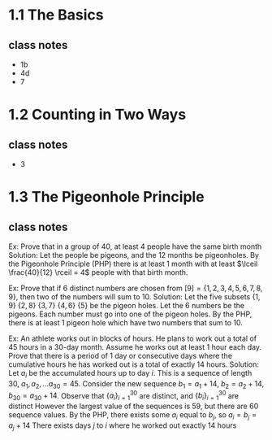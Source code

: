 # 1.1 The Basics

## class notes

- 1b
- 4d
- 7

# 1.2 Counting in Two Ways

## class notes

- 3

# 1.3 The Pigeonhole Principle

## class notes

Ex: Prove that in a group of 40, at least 4 people have the same birth month
Solution: 
Let the people be pigeons, and the 12 months be pigeonholes. By the Pigeonhole Principle (PHP) there is at least 1 month with at least $\lceil \frac{40}{12} \rceil = 4$ people with that birth month.

Ex: Prove that if 6 distinct numbers are chosen from $[9] = \{1, 2, 3, 4, 5, 6, 7, 8, 9\}$, then two of the numbers will sum to $10$.
Solution: 
Let the five subsets $\{1, 9\}$ $\{2, 8\}$ $\{3, 7\}$ $\{4, 6\}$ $\{5\}$ be the pigeon holes.
Let the 6 numbers be the pigeons. Each number must go into one of the pigeon holes. By the PHP, there is at least 1 pigeon hole which have two numbers that sum to 10.

Ex: An athlete works out in blocks of hours. He plans to work out a total of 45 hours in a 30-day month. Assume he works out at least 1 hour each day. Prove that there is a period of 1 day or consecutive days where the cumulative hours he has worked out is a total of exactly 14 hours. 
Solution:
Let $a_i$ be the accumulated hours up to day $i$. This is a sequence of length 30, $a_1, a_2, \ldots a_{30} = 45$. Consider the new sequence $b_1 = a_1 + 14$, $b_2 = a_2 + 14$, $b_{30} = a_{30} + 14$.
Observe that $\{a_i\}^{30}_{i=1}$ are distinct, and $\{b_i\}^{30}_{i=1}$ are distinct
However the largest value of the sequences is $59$, but there are 60 sequence values. By the PHP, there exists some $a_i$ equal to $b_j$, so $a_i = b_j = a_j + 14$
There exists days $j$ to $i$ where he worked out exactly 14 hours

